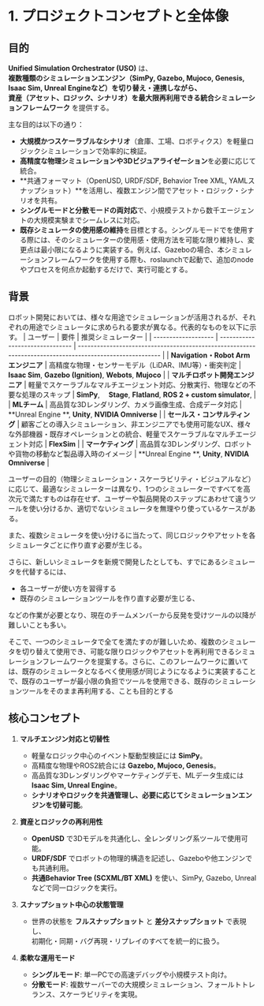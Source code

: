 # 1. プロジェクトコンセプトと全体像

## 目的
**Unified Simulation Orchestrator (USO)** は、  
**複数種類のシミュレーションエンジン（SimPy, Gazebo, Mujoco, Genesis, Isaac Sim, Unreal Engineなど）を切り替え・連携しながら、  
資産（アセット、ロジック、シナリオ）を最大限再利用できる統合シミュレーションフレームワーク** を提供する。

主な目的は以下の通り：
- **大規模かつスケーラブルなシナリオ**（倉庫、工場、ロボティクス）を軽量ロジックシミュレーションで効率的に検証。
- **高精度な物理シミュレーションや3Dビジュアライゼーション**を必要に応じて統合。
- **共通フォーマット（OpenUSD, URDF/SDF, Behavior Tree XML, YAMLスナップショット）**を活用し、複数エンジン間でアセット・ロジック・シナリオを共有。
- **シングルモードと分散モードの両対応**で、小規模テストから数千エージェントの大規模実験までシームレスに対応。
- **既存シミュレータの使用感の維持**を目標とする。シングルモードでを使用する際には、そのシミュレーターの使用感・使用方法を可能な限り維持し、変更点は最小限になるように実装する。例えば、Gazeboの場合、本シミュレーションフレームワークを使用する際も、roslaunchで起動で、追加のnodeやプロセスを何点か起動するだけで、実行可能とする。

## 背景
ロボット開発においては、様々な用途でシミュレーションが活用されるが、それぞれの用途でシミュレータに求められる要求が異なる。代表的なものを以下に示す。
| ユーザー                | 要件                              | 推奨シミュレーター                                                                                                |
| ------------------- | ------------------------------- | -------------------------------------------------------------------------------------------------------- |
| **Navigation・Robot Arm エンジニア** | 高精度な物理・センサーモデル（LiDAR、IMU等）・衝突判定 | **Isaac Sim**, **Gazebo (Ignition)**, **Webots**, **Mujoco**                                             |
| **マルチロボット開発エンジニア**  | 軽量でスケーラブルなマルチエージェント対応、分散実行、物理などの不要な処理のスキップ     | **SimPy**, 　**Stage**, **Flatland**, **ROS 2 + custom simulator**,                     |
| **MLチーム**       | 高品質な3Dレンダリング、カメラ画像生成、合成データ対応    | **Unreal Engine **, **Unity**, **NVIDIA Omniverse** |
| **セールス・コンサルティング**       | 顧客ごとの導入シミュレーション、非エンジニアでも使用可能なUX、様々な外部機器・既存オペレーションとの統合、軽量でスケーラブルなマルチエージェント対応    | **FlexSim** |
| **マーケティング**       | 高品質な3Dレンダリング、ロボットや貨物の移動など製品導入時のイメージ   | **Unreal Engine **, **Unity**, **NVIDIA Omniverse** |

ユーザーの目的（物理シミュレーション・スケーラビリティ・ビジュアルなど）に応じて、最適なシミュレーターは異なり、1つのシミュレーターですべてを高次元で満たすものは存在せず、ユーザーや製品開発のステップにあわせて違うツールを使い分けるか、適切でないシミュレータを無理やり使っているケースがある。

また、複数シミュレータを使い分けるに当たって、同じロジックやアセットを各シミュレータごとに作り直す必要が生じる。

さらに、新しいシミュレータを新規で開発したとしても、すでにあるシミュレータを代替するには、
- 各ユーザーが使い方を習得する
- 既存のシミュレーションツールを作り直す必要が生じる、
  
などの作業が必要となり、現在のチームメンバーから反発を受けツールの以降が難しいことも多い。

そこで、一つのシミュレータで全てを満たすのが難しいため、複数のシミュレータを切り替えて使用でき、可能な限りロジックやアセットを再利用できるシミュレーションフレームワークを提案する。さらに、このフレームワークに置いては、既存のシミュレータとなるべく使用感が同じようになるように実装することで、既存のユーザーが最小限の負担でツールを使用できる、既存のシミュレーションツールをそのまま再利用する、ことも目的とする


## 核心コンセプト
1. **マルチエンジン対応と切替性**  
   - 軽量なロジック中心のイベント駆動型検証には **SimPy**。  
   - 高精度な物理やROS2統合には **Gazebo, Mujoco, Genesis**。  
   - 高品質な3Dレンダリングやマーケティングデモ、MLデータ生成には **Isaac Sim, Unreal Engine**。
   - **シナリオやロジックを共通管理し、必要に応じてシミュレーションエンジンを切替可能**。

2. **資産とロジックの再利用性**  
   - **OpenUSD** で3Dモデルを共通化し、全レンダリング系ツールで使用可能。
   - **URDF/SDF** でロボットの物理的構造を記述し、Gazeboや他エンジンでも共通利用。
   - **共通Behavior Tree (SCXML/BT XML)** を使い、SimPy, Gazebo, Unreal などで同一ロジックを実行。

3. **スナップショット中心の状態管理**  
   - 世界の状態を **フルスナップショット** と **差分スナップショット** で表現し、  
     初期化・同期・バグ再現・リプレイのすべてを統一的に扱う。

4. **柔軟な運用モード**  
   - **シングルモード**: 単一PCでの高速デバッグや小規模テスト向け。
   - **分散モード**: 複数サーバーでの大規模シミュレーション、フォールトトレランス、スケーラビリティを実現。
